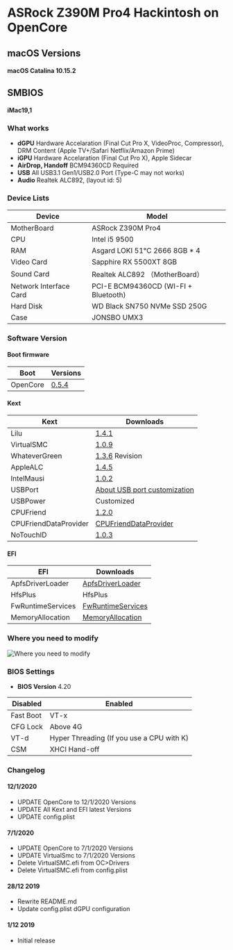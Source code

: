 # ASRock Z390M Pro4 Hackintosh on OpenCore

## macOS Versions
#### macOS Catalina 10.15.2

## SMBIOS
#### iMac19,1

### What works
- **dGPU** Hardware Accelaration (Final Cut Pro X, VideoProc, Compressor), DRM Content (Apple TV+/Safari Netflix/Amazon Prime)
- **iGPU** Hardware Accelaration (Final Cut Pro X), Apple Sidecar
- **AirDrop, Handoff** BCM94360CD Required
- **USB** All USB3.1 Gen1/USB2.0 Port (Type-C may not works)
- **Audio** Realtek ALC892, (layout id: 5)

### Device Lists
| Device | Model |
|----|----|
| MotherBoard | ASRock Z390M Pro4 |
| CPU | Intel i5 9500 |
| RAM | Asgard LOKI 51℃ 2666 8GB * 4|
| Video Card | Sapphire RX 5500XT 8GB|
| Sound Card | Realtek ALC892 （MotherBoard）|
| Network Interface Card | PCI-E BCM94360CD (WI-FI + Bluetooth) |
| Hard Disk | WD Black SN750 NVMe SSD 250G |
| Case | JONSBO UMX3 |

### Software Version
#### Boot firmware
| Boot  | Versions |
|----|----|
| OpenCore | [0.5.4](https://github.com/acidanthera/OpenCorePkg/releases) |

#### Kext
| Kext | Downloads |
|----|----|
| Lilu | [1.4.1](https://github.com/acidanthera/Lilu/releases) |
| VirtualSMC | [1.0.9](https://github.com/acidanthera/VirtualSMC/releases) |
| WhateverGreen | [1.3.6](https://github.com/bugprogrammer/WhateverGreen/releases) Revision |
| AppleALC | [1.4.5](https://github.com/acidanthera/AppleALC/releases) |
| IntelMausi | [1.0.2](https://github.com/acidanthera/IntelMausi/releases) |
| USBPort | [About USB port customization](https://blog.daliansky.net/Intel-FB-Patcher-USB-Custom-Video.html) |
| USBPower | Customized |
| CPUFriend | [1.2.0](https://github.com/acidanthera/CPUFriend/releases) |
| CPUFriendDataProvider | [CPUFriendDataProvider](https://blog.xjn819.com/?p=543) |
| NoTouchID | [1.0.3](https://github.com/al3xtjames/NoTouchID/releases) |

#### EFI
| EFI | Downloads |
|----|----|
| ApfsDriverLoader | [ApfsDriverLoader](https://github.com/acidanthera/AppleSupportPkg/releases) |
| HfsPlus | HfsPlus |
| FwRuntimeServices | [FwRuntimeServices](https://github.com/acidanthera/AppleSupportPkg/releases) |
| MemoryAllocation | [MemoryAllocation](https://github.com/williambj1/OpenCore-Factory/releases/tag/OpenCore-UEFI-Drivers) |


### Where you need to modify
![Where you need to modify](https://github.com/SeonMe/ASRock-Hackintosh-OC/raw/master/Images/config_edit.png)

### BIOS Settings
- **BIOS Version** 4.20

| Disabled | Enabled |
|----|----|
| Fast Boot | VT-x |
| CFG Lock | Above 4G |
| VT-d | Hyper Threading (If you use a CPU with K) |
| CSM | XHCI Hand-off |

### Changelog

#### 12/1/2020
* UPDATE OpenCore to 12/1/2020 Versions
* UPDATE All Kext and EFI latest Versions
* UPDATE config.plist

#### 7/1/2020
* UPDATE OpenCore to 7/1/2020 Versions
* UPDATE VirtualSmc to 7/1/2020 Versions
* Delete VirtualSMC.efi from OC>Drivers
* Delete VirtualSMC.efi from config.plist

#### 28/12 2019
* Rewrite README.md
* Update config.plist dGPU configuration

#### 1/12 2019
* Initial release

